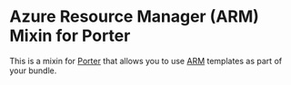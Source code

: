 # Azure Resource Manager (ARM) Mixin for Porter

This is a mixin for [Porter](https://github.com/getporter/porter) that allows you to use [ARM](https://docs.microsoft.com/en-us/azure/azure-resource-manager/template-deployment-overview) templates as part of your bundle.
